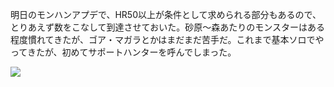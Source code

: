 明日のモンハンアプデで、HR50以上が条件として求められる部分もあるので、とりあえず数をこなして到達させておいた。砂原〜森あたりのモンスターはある程度慣れてきたが、ゴア・マガラとかはまだまだ苦手だ。これまで基本ソロでやってきたが、初めてサポートハンターを呼んでしまった。

![](https://photos.apkas.net/medium/202504/20250403-G3000284.webp)
